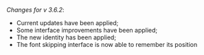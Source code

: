 _Changes for v 3.6.2_:
- Current updates have been applied;
- Some interface improvements have been applied;
- The new identity has been applied;
- The font skipping interface is now able to remember its position

